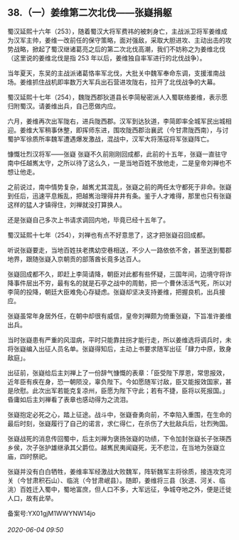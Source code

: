## 38.（一）姜维第二次北伐——张嶷捐躯
蜀汉延熙十六年（253），随着蜀汉大将军费祎的被刺身亡，主战派卫将军姜维成为汉军主帅，姜维一改前任的保守策略，面对强敌，采取大胆进攻、主动出击的攻势战略，掀起了蜀汉继诸葛亮之后的第二次北伐高潮，我们不妨称之为姜维北伐（这里说的姜维北伐是指 253 年以后，姜维独自率军进行的北伐战争）。



当年夏天，东吴的主战派诸葛恪率军北伐，大批关中魏军奉命东调，支援淮南战场。姜维抓住战机即率数万大军兵出石营进攻陇右，拉开了北伐战争的大幕。



蜀汉延熙十七年（254），魏陇西郡狄道县长李简秘密派人入蜀联络姜维，表示愿归附蜀汉。请姜维出兵，自己愿做内应。



六月，姜维再次出军陇右，进兵陇西郡。汉军到达狄道，李简即率全城军民出城相迎。姜维大军稍事休整，即挥师东进，围攻陇西郡治襄武（今甘肃陇西南），与讨蜀护军徐质所率魏军遭遇爆发激战，混战中，汉军大将荡寇将军张嶷阵亡。



慷慨壮烈汉将军——张嶷
 张嶷不久前刚刚回成都，此前的十五年，张嶷一直驻守南中任越嶲太守，之所以待了这么久，一是当地百姓不放他走，二是皇帝刘禅也不想让他走。



之前说过，南中情势复杂，越嶲尤其混乱，张嶷之前的两任太守都死于非命。张嶷到任后，迅速平息叛乱，把越嶲治理得井井有条。鉴于人才难得，那里也只有张嶷这样的猛人才镇得住，刘禅就没打算换人。



还是张嶷自己多次上书请求调回内地，毕竟已经十五年了。



蜀汉延熙十七年（254），刘禅也有点不好意思了，这才把张嶷召回成都。



听说张嶷要走，当地百姓扶老携幼空巷相送，不少人一路依依不舍，甚至送到蜀郡地界，跟随张嶷入京朝贡的部落酋长竟多达百人。



张嶷回成都不久，即赶上李简请降，朝臣对此都有些怀疑，三国年间，边境守将诈降事件层出不穷，最有名的就是石亭之战中的周鲂，把一个曹休活活气死，所以对李简的投降，朝廷大臣难免心存疑虑。张嶷却坚决支持姜维，把握良机，出兵接应。



张嶷虽常年身居外任，在朝中却很有威信，皇帝刘禅颇为倚重张嶷，下旨准许姜维出兵。



当时张嶷患有严重的风湿病，平时只能靠拄拐才能行走，所以姜维选将调兵时，未将张嶷编入出征人员名单。张嶷得知后，主动上书要求随军出征「肆力中原，致身敌庭」。



出征前，张嶷给后主刘禅上了一份辞气慷慨的表章：「臣受陛下厚恩，常思报效，近年臣有疾在身，恐一朝陨没，辜负陛下。今如愿随军讨敌，臣又能报效国家，甚是欣慰。此次出军若能克复凉州，臣愿为陛下守此；若有不捷，臣将以死报国。」昏庸如后主刘禅看了表章也感动得为之流泪。



张嶷抱定必死之心，踏上征途。战斗中，张嶷奋勇向前，不幸陷入重围，在生命的最后时刻，张嶷履行了自己的诺言，求仁得仁，在杀伤了大批敌兵后，壮烈殉国。



张嶷战死的消息传回蜀中，后主刘禅为褒扬张嶷的功绩，下令加封张嶷长子张瑛西乡侯，次子张护雄继承其父爵位。越嶲民夷闻嶷死，无不悲泣，在当地为张嶷立庙，四时祭祀。



张嶷并没有白白牺牲，姜维率军经激战大败魏军，阵斩魏军主将徐质，接连攻克河关（今甘肃积石山）、临洮（今甘肃岷县）。随即，姜维将三县（狄道、河关、临洮）百姓迁入蜀中，蜀地富庶，但人口不多，大军远征，争城夺地之外，便是迁徙人口，故有此举。



备案号:YX01gjM1WWYNW14jo


###### 2020-06-04 09:50
